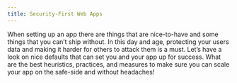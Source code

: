 ```yaml
---
title: Security-First Web Apps
---
```


When setting up an app there are things that are nice-to-have and some things that you can’t ship without. In this day and age, protecting your users data and making it harder for others to attack them is a must. Let’s have a look on nice defaults that can set you and your app up for success. What are the best heuristics, practices, and measures to make sure you can scale your app on the safe-side and without headaches!
